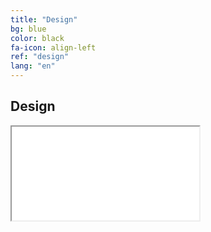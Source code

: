 ```yaml
---
title: "Design"
bg: blue
color: black
fa-icon: align-left
ref: "design"
lang: "en"
---
```



## Design

<div class="icontain">
  <iframe src="//www.youtube.com/embed/UEkLXGkPehc" allowfullscreen></iframe>
</div>

